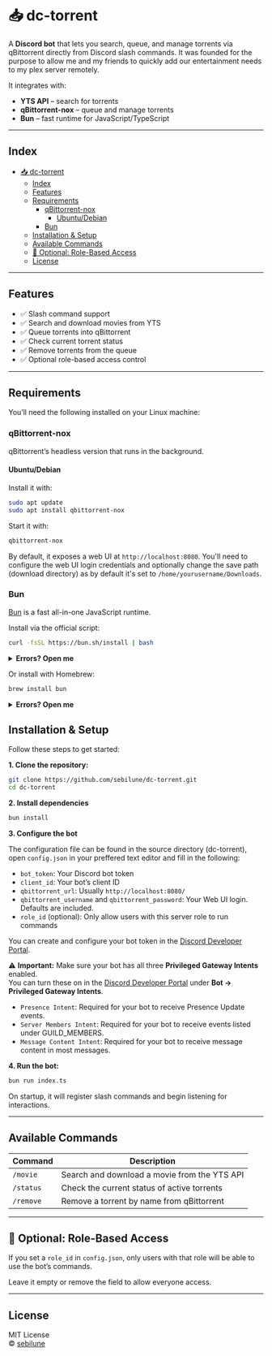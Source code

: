 # 📥 dc-torrent

A **Discord bot** that lets you search, queue, and manage torrents via qBittorrent directly from Discord slash commands. It was founded for the purpose to allow me and my friends to quickly add our entertainment needs to my plex server remotely.

It integrates with:

- **YTS API** – search for torrents
- **qBittorrent-nox** – queue and manage torrents
- **Bun** – fast runtime for JavaScript/TypeScript

---

## Index

- [📥 dc-torrent](#-dc-torrent)
  - [Index](#index)
  - [Features](#features)
  - [Requirements](#requirements)
    - [qBittorrent-nox](#qbittorrent-nox)
      - [Ubuntu/Debian](#ubuntudebian)
    - [Bun](#bun)
  - [Installation \& Setup](#installation--setup)
  - [Available Commands](#available-commands)
  - [🔐 Optional: Role-Based Access](#-optional-role-based-access)
  - [License](#license)

---

## Features

- ✅ Slash command support
- ✅ Search and download movies from YTS
- ✅ Queue torrents into qBittorrent
- ✅ Check current torrent status
- ✅ Remove torrents from the queue
- ✅ Optional role-based access control

---

## Requirements

You’ll need the following installed on your Linux machine:

### qBittorrent-nox

qBittorrent’s headless version that runs in the background.

#### Ubuntu/Debian

Install it with:

```bash
sudo apt update
sudo apt install qbittorrent-nox
```

Start it with:

```bash
qbittorrent-nox
```

By default, it exposes a web UI at `http://localhost:8080`. You'll need to configure the web UI login credentials and optionally change the save path (download directory) as by default it's set to `/home/yourusername/Downloads`.

### Bun

[Bun](https://bun.sh) is a fast all-in-one JavaScript runtime.

Install via the official script:

```bash
curl -fsSL https://bun.sh/install | bash
```

<p>
<details>
<summary><strong>Errors? Open me</strong></summary>

<p></p>

If after installing through the official script you see errors like:

```bash
bun: command not found
```

you likely need to add Bun’s installation path to your shell’s environment. Bun installs by default to `$HOME/.bun`.

To make sure it’s available in your terminal, you must add some lines to your shell configuration (by default `.bashrc` on Linux).

**1. Open your `.bashrc` file**

```bash
nano ~/.bashrc
```

**2. Add these lines to the bottom:**

```bash
export BUN_INSTALL="$HOME/.bun"
export PATH="$BUN_INSTALL/bin:$PATH"
```

**3. Save and exit (in nano, press `Ctrl+O` then `Enter`, then `Ctrl+X`).**

**4. Reload your shell:**

```bash
source ~/.bashrc
```

Once done, run:

```bash
bun --version
```

✅ If you see a version number, you’re all set.

---

</details>
</p>

Or install with Homebrew:

```bash
brew install bun
```

<p>
<details>
<summary><strong>Errors? Open me</strong></summary>

<p></p>

If this is your **first time installing Homebrew** on Linux, after running the install script,  
you need to add the following to your shell configuration so `brew` works properly:

```bash
eval "$(/home/linuxbrew/.linuxbrew/bin/brew shellenv)"
```

To make sure it’s available in your terminal, you must add some lines to your shell configuration (by default `.bashrc` on Linux).

**1. Open your `.bashrc` file**

```bash
nano ~/.bashrc
```

**2. Add this line to the bottom:**

```bash
eval "$(/home/linuxbrew/.linuxbrew/bin/brew shellenv)"
```

**3. Save and exit (in nano, press `Ctrl+O` then `Enter`, then `Ctrl+X`).**

**4. Reload your shell:**

```bash
source ~/.bashrc
```

Once done, run:

```bash
brew --version
```

✅ If you see a version number, you’re all set.

---

</details>
</p>

## Installation & Setup

Follow these steps to get started:

**1. Clone the repository:**

```bash
git clone https://github.com/sebilune/dc-torrent.git
cd dc-torrent
```

**2. Install dependencies**

```bash
bun install
```

**3. Configure the bot**

The configuration file can be found in the source directory (dc-torrent), open `config.json` in your preffered text editor and fill in the following:

- `bot_token`: Your Discord bot token
- `client_id`: Your bot’s client ID
- `qbittorrent_url`: Usually `http://localhost:8080/`
- `qbittorrent_username` and `qbittorrent_password`: Your Web UI login. Defaults are included.
- `role_id` (optional): Only allow users with this server role to run commands

You can create and configure your bot token in the [Discord Developer Portal](https://discord.com/developers/applications).

⚠ **Important:** Make sure your bot has all three **Privileged Gateway Intents** enabled.  
You can turn these on in the [Discord Developer Portal](https://discord.com/developers/applications) under **Bot → Privileged Gateway Intents**.

- `Presence Intent`: Required for your bot to receive Presence Update events.
- `Server Members Intent`: Required for your bot to receive events listed under GUILD_MEMBERS.
- `Message Content Intent`: Required for your bot to receive message content in most messages.

**4. Run the bot:**

```bash
bun run index.ts
```

On startup, it will register slash commands and begin listening for interactions.

---

## Available Commands

| Command   | Description                                  |
| --------- | -------------------------------------------- |
| `/movie`  | Search and download a movie from the YTS API |
| `/status` | Check the current status of active torrents  |
| `/remove` | Remove a torrent by name from qBittorrent    |

---

## 🔐 Optional: Role-Based Access

If you set a `role_id` in `config.json`, only users with that role will be able to use the bot’s commands.

Leave it empty or remove the field to allow everyone access.

---

## License

MIT License  
© [sebilune](https://github.com/sebilune)
